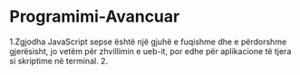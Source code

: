 # Programimi-Avancuar
1.Zgjodha JavaScript sepse është një gjuhë e fuqishme dhe e përdorshme gjerësisht, jo vetëm për zhvillimin e ueb-it, por edhe për aplikacione të tjera si skriptime në terminal.
2.